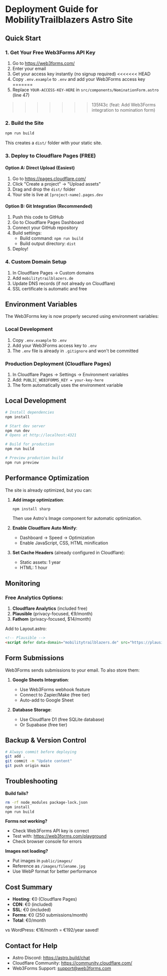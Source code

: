 # Deployment Guide for MobilityTrailblazers Astro Site

## Quick Start

### 1. Get Your Free Web3Forms API Key
1. Go to https://web3forms.com/
2. Enter your email
3. Get your access key instantly (no signup required)
<<<<<<< HEAD
4. Copy `.env.example` to `.env` and add your Web3Forms access key
=======
4. Replace `YOUR-ACCESS-KEY-HERE` in `src/components/NominationForm.astro` (line 47)
>>>>>>> 135f43c (feat: Add Web3Forms integration to nomination form)

### 2. Build the Site
```bash
npm run build
```
This creates a `dist/` folder with your static site.

### 3. Deploy to Cloudflare Pages (FREE)

#### Option A: Direct Upload (Easiest)
1. Go to https://pages.cloudflare.com/
2. Click "Create a project" → "Upload assets"
3. Drag and drop the `dist/` folder
4. Your site is live at `[project-name].pages.dev`

#### Option B: Git Integration (Recommended)
1. Push this code to GitHub
2. Go to Cloudflare Pages Dashboard
3. Connect your GitHub repository
4. Build settings:
   - Build command: `npm run build`
   - Build output directory: `dist`
5. Deploy!

### 4. Custom Domain Setup
1. In Cloudflare Pages → Custom domains
2. Add `mobilitytrailblazers.de`
3. Update DNS records (if not already on Cloudflare)
4. SSL certificate is automatic and free

## Environment Variables

The Web3Forms key is now properly secured using environment variables:

### Local Development
1. Copy `.env.example` to `.env`
2. Add your Web3Forms access key to `.env`
3. The `.env` file is already in `.gitignore` and won't be committed

### Production Deployment (Cloudflare Pages)
1. In Cloudflare Pages → Settings → Environment variables
2. Add: `PUBLIC_WEB3FORMS_KEY = your-key-here`
3. The form automatically uses the environment variable

## Local Development

```bash
# Install dependencies
npm install

# Start dev server
npm run dev
# Opens at http://localhost:4321

# Build for production
npm run build

# Preview production build
npm run preview
```

## Performance Optimization

The site is already optimized, but you can:

1. **Add image optimization**:
   ```bash
   npm install sharp
   ```
   Then use Astro's Image component for automatic optimization.

2. **Enable Cloudflare Auto Minify**:
   - Dashboard → Speed → Optimization
   - Enable JavaScript, CSS, HTML minification

3. **Set Cache Headers** (already configured in Cloudflare):
   - Static assets: 1 year
   - HTML: 1 hour

## Monitoring

### Free Analytics Options:
1. **Cloudflare Analytics** (included free)
2. **Plausible** (privacy-focused, €9/month)
3. **Fathom** (privacy-focused, $14/month)

Add to Layout.astro:
```html
<!-- Plausible -->
<script defer data-domain="mobilitytrailblazers.de" src="https://plausible.io/js/script.js"></script>
```

## Form Submissions

Web3Forms sends submissions to your email. To also store them:

1. **Google Sheets Integration**:
   - Use Web3Forms webhook feature
   - Connect to Zapier/Make (free tier)
   - Auto-add to Google Sheet

2. **Database Storage**:
   - Use Cloudflare D1 (free SQLite database)
   - Or Supabase (free tier)

## Backup & Version Control

```bash
# Always commit before deploying
git add .
git commit -m "Update content"
git push origin main
```

## Troubleshooting

**Build fails?**
```bash
rm -rf node_modules package-lock.json
npm install
npm run build
```

**Forms not working?**
- Check Web3Forms API key is correct
- Test with: https://web3forms.com/playground
- Check browser console for errors

**Images not loading?**
- Put images in `public/images/`
- Reference as `/images/filename.jpg`
- Use WebP format for better performance

## Cost Summary

- **Hosting**: €0 (Cloudflare Pages)
- **CDN**: €0 (included)
- **SSL**: €0 (included)
- **Forms**: €0 (250 submissions/month)
- **Total**: €0/month

vs WordPress: €16/month = €192/year saved!

## Contact for Help

- Astro Discord: https://astro.build/chat
- Cloudflare Community: https://community.cloudflare.com/
- Web3Forms Support: support@web3forms.com